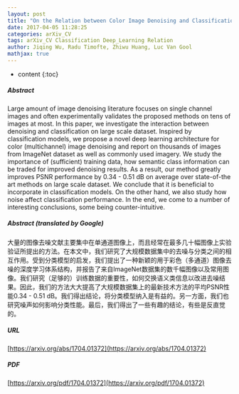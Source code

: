 ```yaml
---
layout: post
title: "On the Relation between Color Image Denoising and Classification"
date: 2017-04-05 11:28:25
categories: arXiv_CV
tags: arXiv_CV Classification Deep_Learning Relation
author: Jiqing Wu, Radu Timofte, Zhiwu Huang, Luc Van Gool
mathjax: true
---
```


* content
{:toc}

##### Abstract
Large amount of image denoising literature focuses on single channel images and often experimentally validates the proposed methods on tens of images at most. In this paper, we investigate the interaction between denoising and classification on large scale dataset. Inspired by classification models, we propose a novel deep learning architecture for color (multichannel) image denoising and report on thousands of images from ImageNet dataset as well as commonly used imagery. We study the importance of (sufficient) training data, how semantic class information can be traded for improved denoising results. As a result, our method greatly improves PSNR performance by 0.34 - 0.51 dB on average over state-of-the art methods on large scale dataset. We conclude that it is beneficial to incorporate in classification models. On the other hand, we also study how noise affect classification performance. In the end, we come to a number of interesting conclusions, some being counter-intuitive.

##### Abstract (translated by Google)
大量的图像去噪文献主要集中在单通道图像上，而且经常在最多几十幅图像上实验验证所提出的方法。在本文中，我们研究了大规模数据集中的去噪与分类之间的相互作用。受到分类模型的启发，我们提出了一种新颖的用于彩色（多通道）图像去噪的深度学习体系结构，并报告了来自ImageNet数据集的数千幅图像以及常用图像。我们研究（足够的）训练数据的重要性，如何交换语义类信息以改进去噪结果。因此，我们的方法大大提高了大规模数据集上的最新技术方法的平均PSNR性能0.34  -  0.51 dB。我们得出结论，将分类模型纳入是有益的。另一方面，我们也研究噪声如何影响分类性能。最后，我们得出了一些有趣的结论，有些是反直觉的。

##### URL
[https://arxiv.org/abs/1704.01372](https://arxiv.org/abs/1704.01372)

##### PDF
[https://arxiv.org/pdf/1704.01372](https://arxiv.org/pdf/1704.01372)

